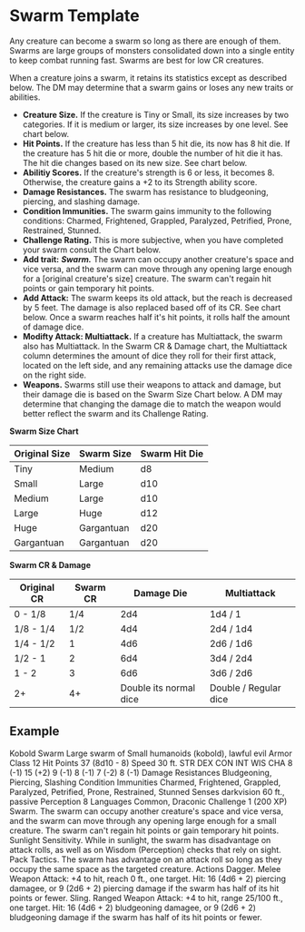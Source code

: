 # Swarm Template
Any creature can become a swarm so long as there are enough of them. Swarms are large groups of monsters consolidated down into a single entity to keep combat running fast. Swarms are best for low CR creatures.

When a creature joins a swarm, it retains its statistics except as described below. The DM may determine that a swarm gains or loses any new traits or abilities.

* **Creature Size.** If the creature is Tiny or Small, its size increases by two categories. If it is medium or larger, its size increases by one level. See chart below.
* **Hit Points.** If the creature has less than 5 hit die, its now has 8 hit die. If the creature has 5 hit die or more, double the number of hit die it has. The hit die changes based on its new size. See chart below.
* **Abilitiy Scores.** If the creature's strength is 6 or less, it becomes 8. Otherwise, the creature gains a +2 to its Strength ability score.
* **Damage Resistances.** The swarm has resistance to bludgeoning, piercing, and slashing damage.
* **Condition Immunities.** The swarm gains immunity to the following conditions: Charmed, Frightened, Grappled, Paralyzed, Petrified, Prone, Restrained, Stunned.
* **Challenge Rating.** This is more subjective, when you have completed your swarm consult the Chart below.
* **Add trait:** ***Swarm.*** The swarm can occupy another creature's space and vice versa, and the swarm can move through any opening large enough for a [original creature's size] creature. The swarm can't regain hit points or gain temporary hit points.
* **Add Attack:** The swarm keeps its old attack, but the reach is decreased by 5 feet. The damage is also replaced based off of its CR. See chart below. Once a swarm reaches half it's hit points, it rolls half the amount of damage dice.
* **Modifty Attack: Multiattack.** If a creature has Multiattack, the swarm also has Multiattack. In the Swarm CR & Damage chart, the Multiattack column determines the amount of dice they roll for their first attack, located on the left side, and any remaining attacks use the damage dice on the right side.
* **Weapons.** Swarms still use their weapons to attack and damage, but their damage die is based on the Swarm Size Chart below. A DM may determine that changing the damage die to match the weapon would better reflect the swarm and its Challenge Rating.

**Swarm Size Chart**

Original Size | Swarm Size | Swarm Hit Die
------------- | ---------- | -------------
Tiny   | Medium | d8
Small  | Large  | d10
Medium | Large  | d10
Large  | Huge   | d12
Huge   | Gargantuan | d20
Gargantuan | Gargantuan | d20

**Swarm CR & Damage**

Original CR | Swarm CR | Damage Die | Multiattack
----------- | -------- | ---------- | -----------
0 - 1/8     | 1/4      | 2d4        | 1d4 / 1
1/8 - 1/4   | 1/2      | 4d4        | 2d4 / 1d4
1/4 - 1/2   | 1        | 4d6        | 2d6 / 1d6
1/2 - 1     | 2        | 6d4        | 3d4 / 2d4
1 - 2       | 3        | 6d6        | 3d6 / 2d6
2+          | 4+ | Double its normal dice | Double / Regular dice


## Example

Kobold Swarm
Large swarm of Small humanoids (kobold), lawful evil
Armor Class 12
Hit Points 37 (8d10 - 8)
Speed 30 ft.
STR DEX CON INT WIS CHA
8 (-1) 15 (+2) 9 (-1) 8 (-1) 7 (-2) 8 (-1)
Damage Resistances Bludgeoning, Piercing, Slashing
Condition Immunities Charmed, Frightened, Grappled, Paralyzed, Petrified, Prone, Restrained, Stunned
Senses darkvision 60 ft., passive Perception 8
Languages Common, Draconic
Challenge 1 (200 XP)
Swarm. The swarm can occupy another creature's space and vice versa, and the swarm can move through any opening large enough for a small creature. The swarm can't regain hit points or gain temporary hit points.
Sunlight Sensitivity. While in sunlight, the swarm has disadvantage on attack rolls, as well as on Wisdom (Perception) checks that rely on sight.
Pack Tactics. The swarm has advantage on an attack roll so long as they occupy the same space as the targeted creature.
Actions
Dagger. Melee Weapon Attack: +4 to hit, reach 0 ft., one target. Hit: 16 (4d6 + 2) piercing damagee, or 9 (2d6 + 2) piercing damage if the swarm has half of its hit points or fewer.
Sling. Ranged Weapon Attack: +4 to hit, range 25/100 ft., one target. Hit: 16 (4d6 + 2) bludgeoning damagee, or 9 (2d6 + 2) bludgeoning damage if the swarm has half of its hit points or fewer.
